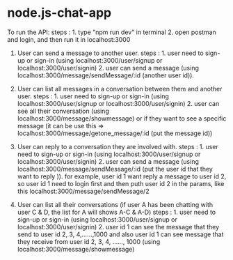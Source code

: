 # node.js-chat-app

To run the API:
steps : 1. type "npm run dev" in terminal
        2. open postman and login, and then run it in localhost:3000

1. User can send a message to another user.
steps : 1. user need to sign-up or sign-in (using localhost:3000/user/signup or localhost:3000/user/signin) 
        2. user can send a message (using localhost:3000/message/sendMessage/:id (another user id)). 
     

2. User can list all messages in a conversation between them and another user.
steps : 1. user need to sign-up or sign-in (using localhost:3000/user/signup or localhost:3000/user/signin)
        2. user can see all their conversation (using localhost:3000/message/showmessage)
            or if they want to see a specific message (it can be use this => localhost:3000/message/getone_message/:id (put the message id))

3. User can reply to a conversation they are involved with.
steps : 1. user need to sign-up or sign-in (using localhost:3000/user/signup or localhost:3000/user/signin) 
        2. user can send a message (using localhost:3000/message/sendMessage/:id (put the user id that they want to reply )).
        for example, user id 1 want reply a message to user id 2, so user id 1 need to login first and then puth user id 2 in the params, like this localhost:3000/message/sendMessage/2

4. User can list all their conversations (if user A has been chatting with
user C & D, the list for A will shows A-C & A-D)
steps : 1. user need to sign-up or sign-in (using localhost:3000/user/signup or localhost:3000/user/signin) 
        2. user id 1 can see the message that they send to user id 2, 3, 4,......,1000 and
         also user id 1 can see message that they receive from user id 2, 3, 4, ......, 1000 
         (using localhost:3000/message/showmessage)